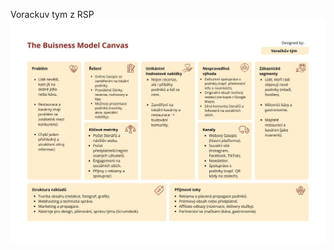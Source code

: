 Vorackuv tym z RSP
![business model canvas](<https://github.com/Katuli2019/Vorackuv-tym-z-RSP/blob/main/Grafika/The%20Business%20Model%20Canvas.jpg>)